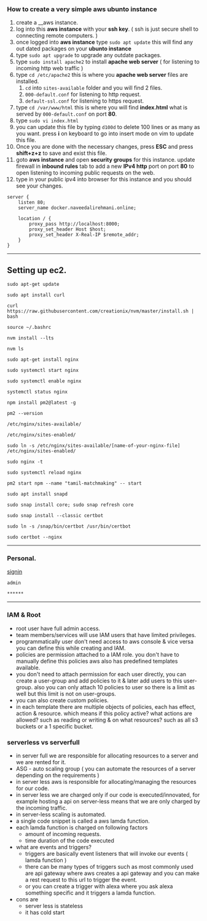 ### How to create a very simple aws ubunto instance

1. create a __aws instance.
2. log into this __aws instance__ with your __ssh key__. ( ssh is just secure shell to connecting remote computers. )
3. once logged into __aws instance__ type `sudo apt update` this will find any out dated packages on your __ubunto instance__
4. type `sudo apt upgrade` to upgrade any outdate packages.
5. type `sudo install apache2` to install __apache web server__ ( for listening to incoming http web traffic )
6. type `cd /etc/apache2` this is where you __apache web server__ files are installed.
	1. `cd` into `sites-available` folder and you will find 2 files.
	2. `000-default.conf` for listening to http request.
	3. `default-ssl.conf` for listening to https request.
8. type `cd /var/www/html` this is where you will find __index.html__ what is served by `000-default.conf` on port __80__.
9. type `sudo vi index.html`
10. you can update this file by typing `d100d` to delete 100 lines or as many as you want. press __i__ on keyboard to go into insert mode on vim to update this file. 
11. Once you are done with the necessary changes, press __ESC__ and press __shift+z+z__ to save and exist this file.
12. goto __aws instance__ and open __security groups__ for this instance. update firewall in __inbound rules__ tab to add a new __IPv4 http__ port on port __80__ to open listening to incoming public requests on the web.
13. type in your public ipv4 into browser for this instance and you should see your changes.


```
server {
    listen 80;
    server_name docker.naveedalirehmani.online;

    location / {
        proxy_pass http://localhost:8000;
        proxy_set_header Host $host;
        proxy_set_header X-Real-IP $remote_addr;
    }
}

```

---

## Setting up ec2.
```
sudo apt-get update
```

```
sudo apt install curl 
```

```
curl https://raw.githubusercontent.com/creationix/nvm/master/install.sh | bash
```

```
source ~/.bashrc
```

```
nvm install --lts
```

```
nvm ls
```

```
sudo apt-get install nginx
```

```
sudo systemctl start nginx
```

```
sudo systemctl enable nginx
```

```
systemctl status nginx
```

```
npm install pm2@latest -g
```

```
pm2 --version
```

```
/etc/nginx/sites-available/
```

```
/etc/nginx/sites-enabled/
```

```
sudo ln -s /etc/nginx/sites-available/[name-of-your-nginx-file] /etc/nginx/sites-enabled/
```

```
sudo nginx -t
```

```
sudo systemctl reload nginx
```

```
pm2 start npm --name "tamil-matchmaking" -- start
```

```
sudo apt install snapd
```

```
sudo snap install core; sudo snap refresh core
```

```
sudo snap install --classic certbot
```

```
sudo ln -s /snap/bin/certbot /usr/bin/certbot
```

```
sudo certbot --nginx
```


---

### Personal.
[signin](https://861421557251.signin.aws.amazon.com/console)
```
admin
```

```
******
```


---

### IAM & Root

- root user have full admin access.
- team members/services will use IAM users that have limited privileges.
- programmatically user don't need access to aws console & vice versa you can define this while creating and IAM.
- policies are permission attached to a IAM role. you don't have to manually define this policies aws also has predefined  templates available.
- you don't need to attach permission for each user directly, you can create a user-group and add policies to it & later add users to this user-group. also you can only attach 10 policies to user so there is a limit as well but this limit is not on user-groups.
- you can also create custom policies.
- in each template there are multiple objects of policies, each has effect, action & resource. which means if this policy active? what actions are allowed? such as reading or writing & on what resources? such as all s3 buckets or a 1 specific bucket.

### serverless vs serverfull

- in server full we are responsible for allocating resources to a server and we are rented for it.
- ASG - auto scaling group ( you can automate the resources of a server depending on the requirements )
- in server less aws is responsible for allocating/managing the resources for our code. 
- in server less we are charged only if our code is executed/innovated, for example hosting a api on server-less means that we are only charged by the incoming traffic.
- in server-less scaling is automated.
- a single code snippet is called a aws lamda function.
- each lamda function is charged on following factors
	- amount of incoming requests.
	- time duration of the code executed
- what are events and triggers?
	- triggers are basically event listeners that will invoke our events ( lamda function )
	- there can be many types of triggers such as most commonly used are api gateway where aws creates a api gateway and you can make a rest request to this url to trigger the event.
	- or you can create a trigger with alexa where you ask alexa something specific and it triggers a lamda function.
- cons are
	- server less is stateless
	- it has cold start 
